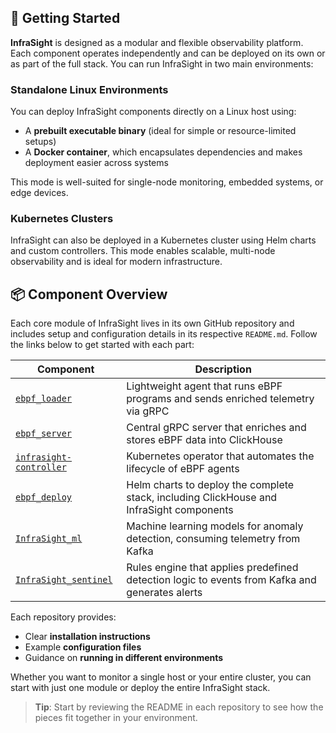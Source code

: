 
## 🚀 Getting Started

**InfraSight** is designed as a modular and flexible observability platform. Each component operates independently and can be deployed on its own or as part of the full stack. You can run InfraSight in two main environments:

### Standalone Linux Environments

You can deploy InfraSight components directly on a Linux host using:

* A **prebuilt executable binary** (ideal for simple or resource-limited setups)
* A **Docker container**, which encapsulates dependencies and makes deployment easier across systems

This mode is well-suited for single-node monitoring, embedded systems, or edge devices.

### Kubernetes Clusters

InfraSight can also be deployed in a Kubernetes cluster using Helm charts and custom controllers. This mode enables scalable, multi-node observability and is ideal for modern infrastructure.

## 📦 Component Overview

Each core module of InfraSight lives in its own GitHub repository and includes setup and configuration details in its respective `README.md`. Follow the links below to get started with each part:


| Component                                                                   | Description                                                                                    |
| --------------------------------------------------------------------------- | ---------------------------------------------------------------------------------------------- |
| [`ebpf_loader`](https://github.com/ALEYI17/ebpf_loader)                     | Lightweight agent that runs eBPF programs and sends enriched telemetry via gRPC                |
| [`ebpf_server`](https://github.com/ALEYI17/ebpf_server)                     | Central gRPC server that enriches and stores eBPF data into ClickHouse                         |
| [`infrasight-controller`](https://github.com/ALEYI17/infrasight-controller) | Kubernetes operator that automates the lifecycle of eBPF agents                                |
| [`ebpf_deploy`](https://github.com/ALEYI17/ebpf_deploy)                     | Helm charts to deploy the complete stack, including ClickHouse and InfraSight components       |
| [`InfraSight_ml`](https://github.com/ALEYI17/InfraSight_ml)                 | Machine learning models for anomaly detection, consuming telemetry from Kafka                  |
| [`InfraSight_sentinel`](https://github.com/ALEYI17/InfraSight_sentinel)     | Rules engine that applies predefined detection logic to events from Kafka and generates alerts |


Each repository provides:

* Clear **installation instructions**
* Example **configuration files**
* Guidance on **running in different environments**

Whether you want to monitor a single host or your entire cluster, you can start with just one module or deploy the entire InfraSight stack.

>  **Tip**: Start by reviewing the README in each repository to see how the pieces fit together in your environment.


